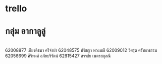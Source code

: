 # trello
# กลุ่ม อากาลูลู่
<br>62008877 เกียรติธนา ศรีจำปา
62048575 ปรัชญา พวงมณี
62009012 วิศรุต ศรัทธาธรรม
62056699 ศิริพงศ์ อภัยบริรัตน์
62815427 สรรชัย เนตรสกุลณี
